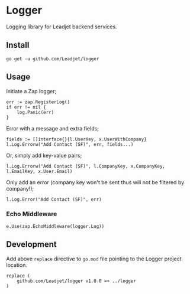 # Logger

Logging library for Leadjet backend services.

## Install

```
go get -u github.com/Leadjet/logger
```

## Usage

Initiate a Zap logger;
```
err := zap.RegisterLog()
if err != nil {
    log.Panic(err)
}
```

Error with a message and extra fields;
```
fields := []interface{}{l.UserKey, x.UserWithCompany}
l.Log.Errorw("Add Contact (SF)", err, fields...)
```

Or, simply add key-value pairs;
```
l.Log.Errorw("Add Contact (SF)", l.CompanyKey, x.CompanyKey, l.EmailKey, x.User.Email)
```

Only add an error (company key won't be sent thus will not be filtered by company!);
```
l.Log.Error("Add Contact (SF)", err)
```

### Echo Middleware

```
e.Use(zap.EchoMiddleware(logger.Log))
```

## Development

Add above `replace` directive to `go.mod` file pointing to the Logger project location.

```
replace (
	github.com/Leadjet/logger v1.0.0 => ../logger
)
```
